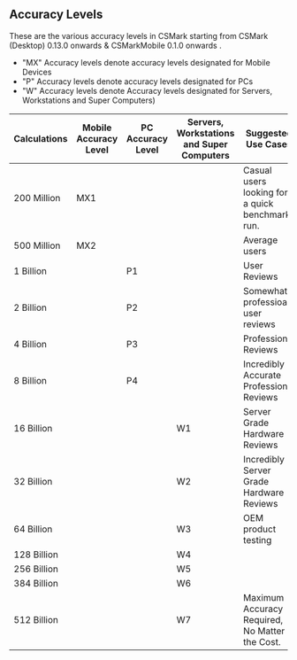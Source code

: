 ## Accuracy Levels

These are the various accuracy levels in CSMark starting from CSMark (Desktop) 0.13.0 onwards & CSMarkMobile 0.1.0 onwards .

* "MX" Accuracy levels denote accuracy levels designated for Mobile Devices
* "P" Accuracy levels denote accuracy levels designated for PCs
* "W" Accuracy levels denote Accuracy levels designated for Servers, Workstations and Super Computers)

| Calculations | Mobile Accuracy Level | PC Accuracy Level | Servers, Workstations and Super Computers  | Suggested Use Cases |
|--------------|-----------------------|-------------------|---|---|
| 200 Million  | MX1                    |                   |   |  Casual users looking for a quick benchmark run. |   
| 500 Million  | MX2                    |                   |   | Average users |     
| 1 Billion    |                        | P1                |   | User Reviews |   
| 2 Billion    |                        | P2                |   | Somewhat professioanl user reviews |   
| 4 Billion    |                         | P3                |   | Professional Reviews |   
| 8 Billion    |                       | P4                |   | Incredibly Accurate Professional Reviews |   
| 16 Billion   |                       |               | W1  | Server Grade Hardware Reviews |   
| 32 Billion   |                       |                     | W2  | Incredibly Server Grade Hardware Reviews |     
| 64 Billion   |                       |                   |  W3 | OEM product testing |   
| 128 Billion   |                       |                   |  W4 | |   
| 256 Billion   |                       |                   | W5  |   |   
| 384 Billion   |                       |                   | W6  |   |   
| 512 Billion   |                       |                   | W7  | Maximum Accuracy Required, No Matter the Cost.  |
